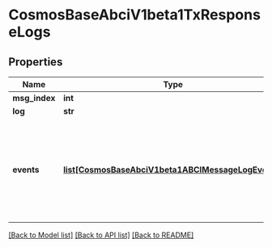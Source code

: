 # CosmosBaseAbciV1beta1TxResponseLogs

## Properties
Name | Type | Description | Notes
------------ | ------------- | ------------- | -------------
**msg_index** | **int** |  | [optional] 
**log** | **str** |  | [optional] 
**events** | [**list[CosmosBaseAbciV1beta1ABCIMessageLogEvents]**](CosmosBaseAbciV1beta1ABCIMessageLogEvents.md) | Events contains a slice of Event objects that were emitted during some execution. | [optional] 

[[Back to Model list]](../README.md#documentation-for-models) [[Back to API list]](../README.md#documentation-for-api-endpoints) [[Back to README]](../README.md)

